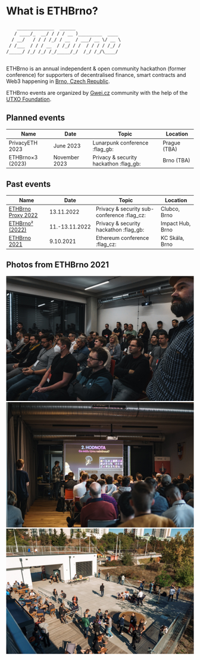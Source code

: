 # What is ETHBrno?

```
    ______________  ______                 
   / ____/_  __/ / / / __ )_________  ____ 
  / __/   / / / /_/ / __  / ___/ __ \/ __ \
 / /___  / / / __  / /_/ / /  / / / / /_/ /
/_____/ /_/ /_/ /_/_____/_/  /_/ /_/\____/ 
                                           
```

ETHBrno is an annual independent & open community hackathon (former conference) for supporters of decentralised finance, smart contracts and Web3 happening in [Brno, Czech Republic](why-brno.md).

ETHBrno events are organized by [Gwei.cz](https://gwei.cz) community with the help of the [UTXO Foundation](https://utxo.foundation).

## Planned events

| Name             | Date          | Topic                                   | Location     |
| ---------------- | ------------- | --------------------------------------- | ------------ |
| PrivacyETH 2023  | June 2023     | Lunarpunk conference :flag\_gb:         | Prague (TBA) |
| ETHBrno×3 (2023) | November 2023 | Privacy & security hackathon :flag\_gb: | Brno (TBA)   |

## Past events

| Name                                       | Date           | Topic                                        | Location         |
| ------------------------------------------ | -------------- | -------------------------------------------- | ---------------- |
| [ETHBrno Proxy 2022](events/proxy-2022.md) | 13.11.2022     | Privacy & security sub-conference :flag\_cz: | Clubco, Brno     |
| [ETHBrno² (2022)](events/2022/)            | 11.-13.11.2022 | Privacy & security hackathon :flag\_gb:      | Impact Hub, Brno |
| [ETHBrno 2021](events/2021/)               | 9.10.2021      | Ethereum conference :flag\_cz:               | KC Skála, Brno   |

## Photos from ETHBrno 2021

![](.gitbook/assets/ethbrno21-1.jpg) ![](.gitbook/assets/ethbrno21-3.jpg) ![](.gitbook/assets/ethbrno21-4.jpg)
